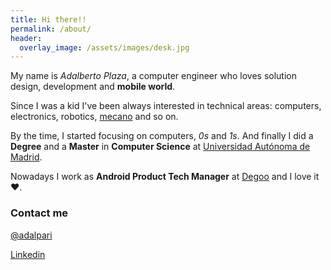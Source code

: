 ```yaml
---
title: Hi there!!
permalink: /about/
header:
  overlay_image: /assets/images/desk.jpg
---
```


My name is _Adalberto Plaza_, a computer engineer who loves solution design, development and __mobile world__.

Since I was a kid I've been always interested in technical areas: computers, electronics, robotics, [mecano](http://www.meccano.com/) and so on.

By the time, I started focusing on computers, _0s_ and _1s_. And finally I did a __Degree__ and a __Master__ in __Computer Science__ at [Universidad Autónoma de Madrid](http://uam.es/UAM/Home.htm?language=en).

Nowadays I work as __Android Product Tech Manager__ at [Degoo](https://play.google.com/store/apps/details?id=com.degoo.android) and I love it ♥.


### Contact me

[@adalpari](https://twitter.com/adalpari)

[Linkedin](https://www.linkedin.com/in/adalbertoplaza/)
